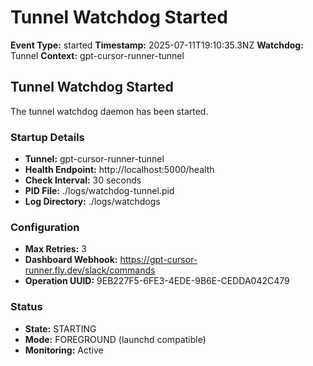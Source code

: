 # Tunnel Watchdog Started

**Event Type:** started
**Timestamp:** 2025-07-11T19:10:35.3NZ
**Watchdog:** Tunnel
**Context:** gpt-cursor-runner-tunnel


## Tunnel Watchdog Started

The tunnel watchdog daemon has been started.

### Startup Details
- **Tunnel:** gpt-cursor-runner-tunnel
- **Health Endpoint:** http://localhost:5000/health
- **Check Interval:** 30 seconds
- **PID File:** ./logs/watchdog-tunnel.pid
- **Log Directory:** ./logs/watchdogs

### Configuration
- **Max Retries:** 3
- **Dashboard Webhook:** https://gpt-cursor-runner.fly.dev/slack/commands
- **Operation UUID:** 9EB227F5-6FE3-4EDE-9B6E-CEDDA042C479

### Status
- **State:** STARTING
- **Mode:** FOREGROUND (launchd compatible)
- **Monitoring:** Active


